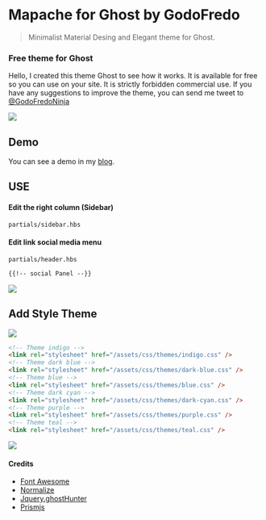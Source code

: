 # Mapache for Ghost by GodoFredo

> Minimalist Material Desing and Elegant theme for Ghost.

### Free theme for Ghost

Hello, I created this theme Ghost to see how it works. It is available for free so you can use on your site. It is strictly forbidden commercial use. If you have any suggestions to improve the theme,  you can send me tweet to [@GodoFredoNinja](https://twitter.com/GodoFredoNinja)

![](https://farm1.staticflickr.com/735/20419920384_388ae3e13b_b.jpg)


## Demo

You can see a demo in my [blog](https://godofredo.ninja/blog).

## USE

#### Edit the right column (Sidebar)

`partials/sidebar.hbs`

#### Edit link social media menu

`partials/header.hbs`
```html
{{!-- social Panel --}}
```
![](https://farm6.staticflickr.com/5763/20422068373_ef92b9173e_b.jpg)

## Add Style Theme

![](https://farm6.staticflickr.com/5761/20965840408_40e7cc54db_b.jpg)


```html
<!-- Theme indigo -->
<link rel="stylesheet" href="/assets/css/themes/indigo.css" />
<!-- Theme dark blue -->
<link rel="stylesheet" href="/assets/css/themes/dark-blue.css" />
<!-- Theme blue -->
<link rel="stylesheet" href="/assets/css/themes/blue.css" />
<!-- Theme dark cyan -->
<link rel="stylesheet" href="/assets/css/themes/dark-cyan.css" />
<!-- Theme purple -->
<link rel="stylesheet" href="/assets/css/themes/purple.css" />
<!-- Theme teal -->
<link rel="stylesheet" href="/assets/css/themes/teal.css" />
```
![](https://farm6.staticflickr.com/5746/20967081389_8994c1f1b5_b.jpg)

#### Credits

- [Font Awesome](http://fontawesome.io/)
- [Normalize](https://necolas.github.io/normalize.css/)
- [Jquery.ghostHunter](https://github.com/jamalneufeld/ghostHunter)
- [Prismjs](http://prismjs.com/)
